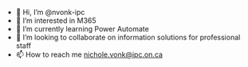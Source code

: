 - 👋 Hi, I’m @nvonk-ipc
- 👀 I’m interested in M365
- 🌱 I’m currently learning Power Automate
- 💞️ I’m looking to collaborate on information solutions for professional staff
- 📫 How to reach me nichole.vonk@ipc.on.ca

<!---
nvonk-ipc/nvonk-ipc is a ✨ special ✨ repository because its `README.md` (this file) appears on your GitHub profile.
You can click the Preview link to take a look at your changes.
--->
